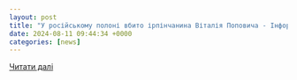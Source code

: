 ```yaml
---
layout: post
title: "У російському полоні вбито ірпінчанина Віталія Поповича - Інформатор Буча, Ірпінь, Гостомель"
date: 2024-08-11 09:44:34 +0000
categories: [news]
---
```


[Читати далі](https://big.informator.ua/uk/2024/08/11/u-rosijskomu-poloni-vbyto-irpinchanyna-vitaliya-popovycha/)

